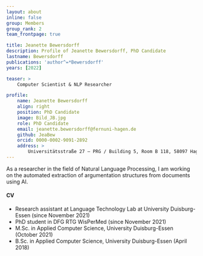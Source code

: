 ```yaml
---
layout: about
inline: false
group: Members
group_rank: 2
team_frontpage: true

title: Jeanette Bewersdorff
description: Profile of Jeanette Bewersdorff, PhD Candidate
lastname: Bewersdorff
publications: 'author^=*Bewersdorff'
years: [2022]

teaser: >
    Computer Scientist & NLP Researcher

profile:
    name: Jeanette Bewersdorff
    align: right
    position: PhD Candidate
    image: Bild_JB.jpg
    role: PhD Candidate
    email: jeanette.bewersdorff@fernuni-hagen.de
    github: JeaBew
    orcid: 0000-0002-9091-2892
    address: >
        Universitätsstraße 27 – PRG / Building 5, Room B 118, 58097 Hagen
---
```



As a researcher in the field of Natural Language Processing, I am working on the automated extraction of argumentation structures from documents using AI.

#### CV

- Research assistant at Language Technology Lab at University Duisburg-Essen (since November 2021)
- PhD student in DFG RTG WisPerMed (since November 2021)
- M.Sc. in Applied Computer Science, University Duisburg-Essen (October 2021)
- B.Sc. in Applied Computer Science, University Duisburg-Essen (April 2018)
